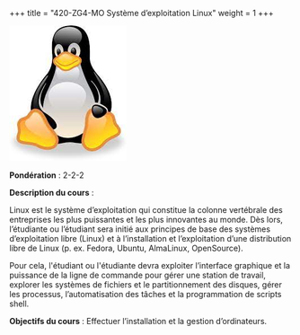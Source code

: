 +++
title = "420-ZG4-MO Système d’exploitation Linux"
weight = 1
+++

![TUX](tux.jpg?width=20vw)


**Pondération** : 2-2-2

**Description du cours** :

Linux est le système d’exploitation qui constitue la colonne vertébrale des entreprises les plus puissantes et les plus innovantes au monde. Dès lors, l’étudiante ou l’étudiant sera initié aux principes de base des systèmes d’exploitation libre (Linux) et à l’installation et l’exploitation d’une distribution libre de Linux (p. ex. Fedora, Ubuntu, AlmaLinux, OpenSource). 

Pour cela, l'étudiant ou l'étudiante devra exploiter l’interface graphique et la puissance de la ligne de commande pour gérer une station de travail, explorer les systèmes de fichiers et le partitionnement des disques, gérer les processus, l’automatisation des tâches et la programmation de scripts shell.

**Objectifs du cours** : Effectuer l’installation et la gestion d’ordinateurs.